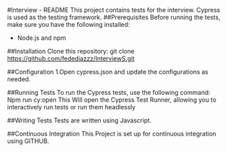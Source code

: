 #Interview - README
This project contains tests for the interview. Cypress is used as the testing framework.
##Prerequisites
Before running the tests, make sure you have the following installed:
- Node.js and npm

 ##Installation
 Clone this repository:
   git clone https://github.com/fedediazzz/InterviewS.git

##Configuration
1.Open cypress.json and update the configurations as needed.

##Running Tests
To run the Cypress tests, use the following command:
Npm run cy:open
This Will open the Cypress Test Runner, allowing you to interactively run tests or run them headlessly

##Writing Tests
Tests are written using Javascript.

##Continuous Integration
This Project is set up for continuous integration using GITHUB.

